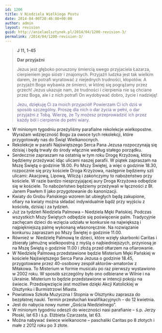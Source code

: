 ```yaml
---
id: 1206
title: V Niedziela Wielkiego Postu
date: 2014-04-06T20:46:08+00:00
author: admin
layout: revision
guid: http://anielaolsztynek.pl/2014/04/1200-revision-3/
permalink: /2014/04/1200-revision-3/
---
```

> **J 11, 1-45**
> 
> **Dar przyjaźni**
> 
> Jezus jest głęboko poruszony śmiercią swego przyjaciela Łazarza, cierpieniem jego sióstr i znajomych. Przyjaźń ludzka jest tak wielkim darem, że potrafi wyratować z niejednych trudności, kłopotów. A przyjaźń Boga wybawia ze śmierci, w której się pogrążamy przez grzech! Jezus ukazuje nam, że trudności i cierpienia nie są chciane przez Boga, ale i z nich potrafi On wydobywać dobro, życie i nadzieję!
> 
> <span style="color: #666699;">Jezu, dziękuję Ci za moich przyjaciół! Powierzam Ci ich dziś w sposób szczególny. Proszę dla nich o dar życia w pełni, o dar przyjaźni z Tobą. Wierzę, że Ty możesz przeprowadzić ich przez każdy ból i cierpienie do pełni wiary.</span>

  * W minionym tygodniu przeżyliśmy parafialne rekolekcje wielkopostne. Wyrażam wdzięczność Bogu za owoce tych rekolekcji, które przygotowały nas do Świąt Wielkanocnych.
  * Rekolekcje w parafii Najświętszego Serca Pana Jezusa rozpoczynają się dzisiaj i będą trwały do środy włącznie według stałego porządku.
  * Serdecznie zapraszam na ostatnią w tym roku Drogę Krzyżową, którą będziemy przeżywać idąc ulicami naszej parafii. W piątek zapraszam na Mszę Świętą o godzinie 18.00. Po Mszy Świętej, a więc o godzinie 18.30, rozpocznie się przy kościele Droga Krzyżowa, następnie będziemy szli ulicami: Akacjową, Lipową, Wilczą i zakończymy to nabożeństwo przy kościele. W razie bardzo niesprzyjającej aury Droga Krzyżowa odbędzie się w kościele. To nabożeństwo będziemy przeżywali w łączności z Bł. Janem Pawłem II jako przygotowanie do kanonizacji.
  * Kwiaty do Grobu Pańskiego wzorem lat ubiegłych będą zakupione, ofiary na kwiaty można składać indywidualnie bądź przy wyjściu z kościoła, dzisiaj i za tydzień.
  * Już za tydzień Niedziela Palmowa &#8211; Niedziela Męki Pańskiej. Podczas wszystkich Mszy Świętych odbędzie się poświęcenie palm. Tradycyjnie zachęcam dzieci do wzięcia udziału w konkursie na największą i najpiękniejszą palmę wykonaną własnoręcznie. Na rozwiązanie konkursu zapraszam po Mszy Świętej o godzinie 11.00.
  * Również w  Niedzielę Palmową te dzieci, które wzięły skarbonki Caritas i zbierały jałmużnę wielkopostną z myślą o najbiedniejszych, przyniosą je na Mszę Świętą o godzinie 11.00 i złożą przed ołtarzem na ofiarowanie.
  * W Niedzielę Palmową przedstawione będzie Misterium Męki Pańskiej w kościele Najświętszego Serca Pana Jezusa o godzinie 18.45, przygotowane przez 40-osobowy zespół aktorów-amatorów z Miłakowa. To Misterium w formie musicalu po raz pierwszy wystawiono w 2002 roku. W sposób szczególny było ono odbierane w Wilnie i na Ukrainie. Misterium to będzie przedstawione w intencji pokoju na świecie. Przedsięwzięcie jest możliwe dzięki Akcji Katolickiej w Olsztynku i Burmistrzowi Miasta.
  * Powiatowa Szkoła Muzyczna I Stopnia w Olsztynku zaprasza do bezpłatnej nauki. Termin przesłuchań kwalifikacyjnych &#8211; do 12 kwietnia.
  * Jest do nabycia nowy numer &#8222;Gościa Niedzielnego&#8221;.
  * W minionym tygodniu odeszli do wieczności nasi parafianie &#8211; ś.p. Jerzy Płoski, lat 63 i ś.p. Elżbieta Czarzasta, lat 63.
  * Można nabywać świece wielkanocne &#8211; paschaliki Caritas po 8 złotych i małe z 2012 roku po 3 złote.